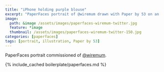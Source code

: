 ```yaml
---
title: "iPhone holding purple blouse"
excerpt: "PaperFaces portrait of @wiremum drawn with Paper by 53 on an iPad."
image: 
  path: &image /assets/images/paperfaces-wiremum-twitter.jpg 
  feature: *image
  thumbnail: /assets/images/paperfaces-wiremum-twitter-150.jpg
categories: [paperfaces]
tags: [portrait, illustration, Paper by 53]
---
```


PaperFaces portrait commissioned of [@wiremum](https://twitter.com/wiremum).

{% include_cached boilerplate/paperfaces.md %}
